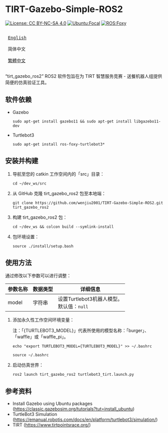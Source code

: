 # TIRT-Gazebo-Simple-ROS2

[![License: CC BY-NC-SA 4.0](https://img.shields.io/badge/License-CC_BY--NC--SA_4.0-lightgrey.svg)](https://creativecommons.org/licenses/by-nc-sa/4.0/)
[![Ubuntu:Focal](https://img.shields.io/badge/Ubuntu-Focal-brightgreen)](https://releases.ubuntu.com/focal/)
[![ROS:Foxy](https://img.shields.io/badge/ROS-Foxy-blue)](https://docs.ros.org/en/foxy/Installation/Ubuntu-Install-Debians.html)

<kbd> <br> [English][en] <br> </kbd>
<kbd> <br> 简体中文 <br> </kbd>
<kbd> <br> [繁體中文][zh-TW] <br> </kbd>

[en]: README.md
[zh-TW]: README_zh-TW.md

“tirt_gazebo_ros2” ROS2 软件包旨在为 TIRT 智慧服务竞赛 - 送餐机器人组提供简便的仿真验证工具。

## 软件依赖

- Gazebo
   ```
   sudo apt-get install gazebo11 && sudo apt-get install libgazebo11-dev
   ```
- Turtlebot3
   ```
   sudo apt-get install ros-foxy-turtlebot3*
   ```

## 安装并构建

1. 导航至您的 catkin 工作空间内的「src」目录：
   ```
   cd ~/dev_ws/src
   ```
2. 从 GitHub 克隆 tirt_gazebo_ros2 包至本地端：
   ```
   git clone https://github.com/wenjiu2001/TIRT-Gazebo-Simple-ROS2.git tirt_gazebo_ros2
   ```
3. 构建 tirt_gazebo_ros2 包：
   ```
   cd ~/dev_ws && colcon build --symlink-install
   ```
4. 包环境设置：
   ```
   source ./install/setup.bash
   ```

## 使用方法

通过修改以下参数可以进行调整：

| 参数名称 | 数据类型 | 详细信息                                       |
| -------- | -------- | ---------------------------------------------- |
| model    | 字符串   | 设置Turtlebot3机器人模型。 <br/>默认值：`null` |

1. 添加永久性工作空间环境变量：

   注：「{TURTLEBOT3_MODEL}」代表所使用的模型名称：「burger」、「waffle」或「waffle_pi」。
   ```
   echo "export TURTLEBOT3_MODEL={TURTLEBOT3_MODEL}" >> ~/.bashrc
   ```
   ```
   source ~/.bashrc
   ```
2. 启动仿真世界：
   ```
   ros2 launch tirt_gazebo_ros2 turtlebot3_tirt.launch.py
   ```
   
## 参考资料

- Install Gazebo using Ubuntu packages (https://classic.gazebosim.org/tutorials?tut=install_ubuntu)
- TurtleBot3 Simulation (https://emanual.robotis.com/docs/en/platform/turtlebot3/simulation/)
- TIRT (https://www.tirtpointsrace.org/)
